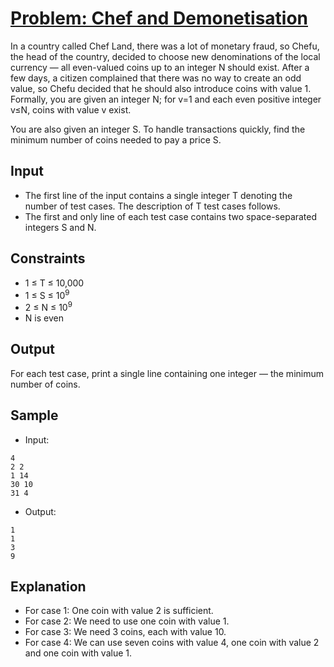 # [Problem: Chef and Demonetisation](https://www.codechef.com/problems/CHFMOT18)

In a country called Chef Land, there was a lot of monetary fraud, so Chefu, the head of the country, decided to choose new denominations of the local currency ― all even-valued coins up to an integer N should exist. After a few days, a citizen complained that there was no way to create an odd value, so Chefu decided that he should also introduce coins with value 1. Formally, you are given an integer N; for v=1 and each even positive integer v≤N, coins with value v exist.

You are also given an integer S. To handle transactions quickly, find the minimum number of coins needed to pay a price S.

## Input

- The first line of the input contains a single integer T denoting the number of test cases. The description of T test cases follows.
- The first and only line of each test case contains two space-separated integers S and N.

## Constraints

- 1 ≤ T ≤ 10,000
- 1 ≤ S ≤ 10<sup>9</sup>
- 2 ≤ N ≤ 10<sup>9</sup>
- N is even

## Output

For each test case, print a single line containing one integer ― the minimum number of coins.

## Sample

- Input:
```
4
2 2
1 14
30 10
31 4
```

- Output:
```
1
1
3
9
```

## Explanation

- For case 1: One coin with value 2 is sufficient.
- For case 2: We need to use one coin with value 1.
- For case 3: We need 3 coins, each with value 10.
- For case 4: We can use seven coins with value 4, one coin with value 2 and one coin with value 1.
